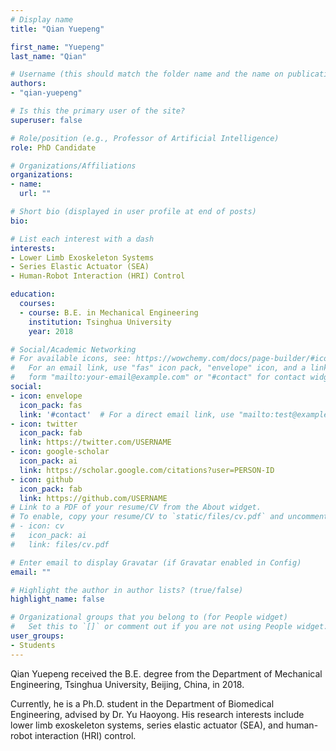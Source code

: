 ```yaml
---
# Display name
title: "Qian Yuepeng"

first_name: "Yuepeng"
last_name: "Qian"

# Username (this should match the folder name and the name on publications)
authors:
- "qian-yuepeng"

# Is this the primary user of the site?
superuser: false

# Role/position (e.g., Professor of Artificial Intelligence)
role: PhD Candidate

# Organizations/Affiliations
organizations:
- name: 
  url: ""

# Short bio (displayed in user profile at end of posts)
bio: 

# List each interest with a dash
interests:
- Lower Limb Exoskeleton Systems
- Series Elastic Actuator (SEA)
- Human-Robot Interaction (HRI) Control

education:
  courses:
  - course: B.E. in Mechanical Engineering
    institution: Tsinghua University
    year: 2018

# Social/Academic Networking
# For available icons, see: https://wowchemy.com/docs/page-builder/#icons
#   For an email link, use "fas" icon pack, "envelope" icon, and a link in the
#   form "mailto:your-email@example.com" or "#contact" for contact widget.
social:
- icon: envelope
  icon_pack: fas
  link: '#contact'  # For a direct email link, use "mailto:test@example.org".
- icon: twitter
  icon_pack: fab
  link: https://twitter.com/USERNAME
- icon: google-scholar
  icon_pack: ai
  link: https://scholar.google.com/citations?user=PERSON-ID
- icon: github
  icon_pack: fab
  link: https://github.com/USERNAME
# Link to a PDF of your resume/CV from the About widget.
# To enable, copy your resume/CV to `static/files/cv.pdf` and uncomment the lines below.
# - icon: cv
#   icon_pack: ai
#   link: files/cv.pdf

# Enter email to display Gravatar (if Gravatar enabled in Config)
email: ""

# Highlight the author in author lists? (true/false)
highlight_name: false

# Organizational groups that you belong to (for People widget)
#   Set this to `[]` or comment out if you are not using People widget.
user_groups:
- Students
---
```


Qian Yuepeng received the B.E. degree from the Department of Mechanical Engineering, Tsinghua University, Beijing, China, in 2018.

Currently, he is a Ph.D. student in the Department of Biomedical Engineering, advised by Dr. Yu Haoyong. His research interests include lower limb exoskeleton systems, series elastic actuator (SEA), and human-robot interaction (HRI) control.
